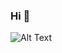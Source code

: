 ### Hi 👋

![Alt Text](https://i.pinimg.com/originals/bf/62/ba/bf62bafc2d02f3e14a6b80f68d1b0ffa.gif)
